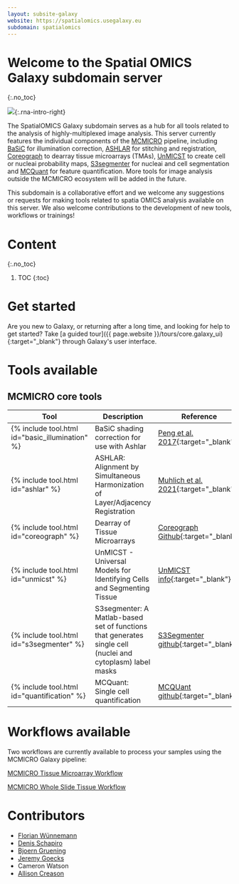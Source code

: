```yaml
---
layout: subsite-galaxy
website: https://spatialomics.usegalaxy.eu
subdomain: spatialomics
---
```


# Welcome to the Spatial OMICS Galaxy subdomain server
{:.no_toc}

![](/assets/media/spatial_omics_logo.png){:.rna-intro-right}

The SpatialOMICS Galaxy subdomain serves as a hub for all tools related to the analysis of highly-multiplexed image analysis. This server currently features the individual components of the [MCMICRO](https://mcmicro.org/) pipeline, including [BaSiC](https://github.com/ohsu-comp-bio/basic-illumination) for illumination correction, [ASHLAR](https://github.com/ohsu-comp-bio/ashlar) for stitching and registration, [Coreograph](https://github.com/ohsu-comp-bio/UNetCoreograph) to dearray tissue microarrays (TMAs), [UnMICST](https://github.com/ohsu-comp-bio/UnMicst) to create cell or nucleai probability maps, [S3segmenter](https://github.com/ohsu-comp-bio/S3segmenter) for nucleai and cell segmentation and [MCQuant](https://github.com/ohsu-comp-bio/quantification) for feature quantification. More tools for image analysis outside the MCMICRO ecosystem will be added in the future.

This subdomain is a collaborative effort and we welcome any suggestions or requests for making tools related to spatia OMICS analysis available on this server. We also welcome contributions to the development of new tools, workflows or trainings!

# Content
{:.no_toc}

1. TOC
{:toc}


# Get started

Are you new to Galaxy, or returning after a long time, and looking for help to get started?
Take [a guided tour]({{ page.website }}/tours/core.galaxy_ui){:target="_blank"} through Galaxy's user interface.

# Tools available

## MCMICRO core tools

Tool | Description | Reference
--- | --- | ---
{% include tool.html id="basic_illumination" %} | BaSiC shading correction for use with Ashlar| [Peng et al. 2017](https://www.nature.com/articles/ncomms14836){:target="_blank"}
{% include tool.html id="ashlar" %} | ASHLAR: Alignment by Simultaneous Harmonization of Layer/Adjacency Registration| [Muhlich et al. 2021](https://www.biorxiv.org/content/10.1101/2021.04.20.440625v1.full){:target="_blank"}
{% include tool.html id="coreograph" %} | Dearray of Tissue Microarrays | [Coreograph Github](https://github.com/ohsu-comp-bio/UNetCoreograph){:target="_blank"}
{% include tool.html id="unmicst" %} | UnMICST - Universal Models for Identifying Cells and Segmenting Tissue| [UnMICST info](https://labsyspharm.github.io/UnMICST-info/){:target="_blank"}
{% include tool.html id="s3segmenter" %} | S3segmenter: A Matlab-based set of functions that generates single cell (nuclei and cytoplasm) label masks | [S3Segmenter github](https://github.com/HMS-IDAC/S3segmenter){:target="_blank"}
{% include tool.html id="quantification" %} | MCQuant: Single cell quantification| [MCQUant github](https://github.com/labsyspharm/quantification#single-cell-quantification){:target="_blank"}


# Workflows available

Two workflows are currently available to process your samples using the MCMICRO Galaxy pipeline:

[MCMICRO Tissue Microarray Workflow](https://github.com/ohsu-comp-bio/cycIF-galaxy/blob/master/workflows/Galaxy-Workflow-MCMICRO_TMA_v1.0.0.ga)

[MCMICRO Whole Slide Tissue Workflow](https://github.com/ohsu-comp-bio/cycIF-galaxy/blob/master/workflows/Galaxy-Workflow-MCMICRO_Tissue_v1.0.0.ga)


# Contributors
- [Florian Wünnemann](https://github.com/FloWuenne)
- [Denis Schapiro](https://github.com/DenisSch)
- [Bjoern Gruening](https://github.com/bgruening)
- [Jeremy Goecks](https://github.com/jgoecks)
- Cameron Watson
- [Allison Creason](https://github.com/alliecreason)
